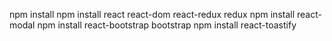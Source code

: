 
npm install
npm install react react-dom react-redux redux
npm install react-modal
npm install react-bootstrap bootstrap
npm install react-toastify
